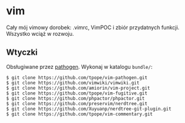 vim
===

Cały mój vimowy dorobek: .vimrc, VimPOC i zbiór przydatnych funkcji. Wszystko wciąż w rozwoju.

## Wtyczki

Obsługiwane przez [pathogen](https://github.com/tpope/vim-pathogen). Wykonaj w katalogu `bundle/`:

```
$ git clone https://github.com/tpope/vim-pathogen.git
$ git clone https://github.com/vimwiki/vimwiki.git
$ git clone https://github.com/amiorin/vim-project.git
$ git clone https://github.com/tpope/vim-fugitive.git
$ git clone https://github.com/phpactor/phpactor.git
$ git clone https://github.com/preservim/nerdtree.git
$ git clone https://github.com/Xuyuanp/nerdtree-git-plugin.git
$ git clone https://github.com/tpope/vim-commentary.git
```
